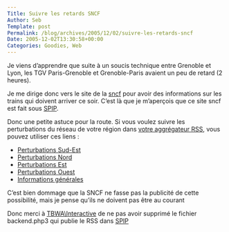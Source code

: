```yaml
--- 
Title: Suivre les retards SNCF
Author: Seb
Template: post
Permalink: /blog/archives/2005/12/02/suivre-les-retards-sncf
Date: 2005-12-02T13:30:58+00:00
Categories: Goodies, Web
--- 
```


Je viens d&rsquo;apprendre que suite à un soucis technique entre Grenoble et Lyon, les TGV Paris-Grenoble et Grenoble-Paris avaient un peu de retard (2 heures).

Je me dirige donc vers le site de la [sncf][1] pour avoir des informations sur les trains qui doivent arriver ce soir. C&rsquo;est là que je m&rsquo;aperçois que ce site sncf est fait sous [SPIP][2].

Donc une petite astuce pour la route. Si vous voulez suivre les perturbations du réseau de votre région dans [votre aggrégateur RSS][3], vous pouvez utiliser ces liens :

*   [Perturbations Sud-Est][4]
*   [Perturbations Nord][5]
*   [Perturbations Est][6]
*   [Perturbations Ouest][7]
*   [Informations générales][8]

C&rsquo;est bien dommage que la SNCF ne fasse pas la publicité de cette possibilité, mais je pense qu&rsquo;ils ne doivent pas être au courant

Donc merci à [TBWA\Interactive][9] de ne pas avoir supprimé le fichier backend.php3 qui publie le RSS dans [SPIP][2]

 [1]: http://www.infolignes.com
 [2]: http://spip.net/fr
 [3]: http://bloglines.com
 [4]: http://www.infolignes.com/backend.php3?id_rubrique=12
 [5]: http://www.infolignes.com/backend.php3?id_rubrique=10
 [6]: http://www.infolignes.com/backend.php3?id_rubrique=11
 [7]: http://www.infolignes.com/backend.php3?id_rubrique=9
 [8]: http://www.infolignes.com/backend.php3
 [9]: http://www.tbwa-interactive.com